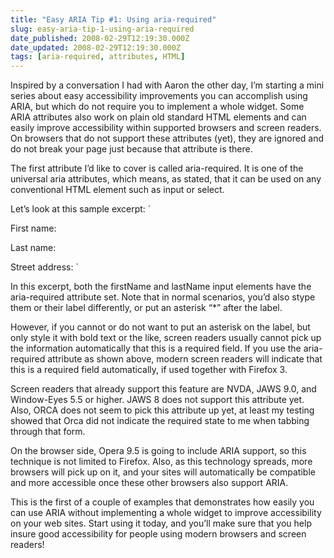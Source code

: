 ```yaml
---
title: "Easy ARIA Tip #1: Using aria-required"
slug: easy-aria-tip-1-using-aria-required
date_published: 2008-02-29T12:19:30.000Z
date_updated: 2008-02-29T12:19:30.000Z
tags: [aria-required, attributes, HTML]
---
```


Inspired by a conversation I had with Aaron the other day, I&#8217;m starting a mini series about easy accessibility improvements you can accomplish using ARIA, but which do not require you to implement a whole widget. Some ARIA attributes also work on plain old standard HTML elements and can easily improve accessibility within supported browsers and screen readers. On browsers that do not support these attributes (yet), they are ignored and do not break your page just because that attribute is there.

The first attribute I&#8217;d like to cover is called aria-required. It is one of the universal aria attributes, which means, as stated, that it can be used on any conventional HTML element such as input or select.

Let&#8217;s look at this sample excerpt:
`

First name:

Last name:

Street address:
`

In this excerpt, both the firstName and lastName input elements have the aria-required attribute set. Note that in normal scenarios, you&#8217;d also stype them or their label differently, or put an asterisk &#8220;*&#8221; after the label.

However, if you cannot or do not want to put an asterisk on the label, but only style it with bold text or the like, screen readers usually cannot pick up the information automatically that this is a required field. If you use the aria-required attribute as shown above, modern screen readers will indicate that this is a required field automatically, if used together with Firefox 3.

Screen readers that already support this feature are NVDA, JAWS 9.0, and Window-Eyes 5.5 or higher. JAWS 8 does not support this attribute yet. Also, ORCA does not seem to pick this attribute up yet, at least my testing showed that Orca did not indicate the required state to me when tabbing through that form.

On the browser side, Opera 9.5 is going to include ARIA support, so this technique is not limited to Firefox. Also, as this technology spreads, more browsers will pick up on it, and your sites will automatically be compatible and more accessible once these other browsers also support ARIA.

This is the first of a couple of examples that demonstrates how easily you can use ARIA without implementing a whole widget to improve accessibility on your web sites. Start using it today, and you&#8217;ll make sure that you help insure good accessibility for people using modern browsers and screen readers!
